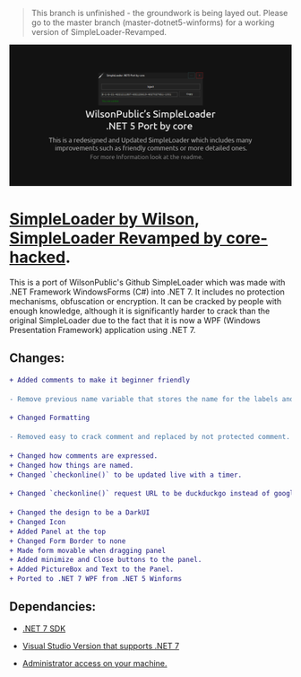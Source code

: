 > This branch is unfinished - the groundwork is being layed out. Please go to the master branch (master-dotnet5-winforms) for a working version of SimpleLoader-Revamped.

![banner](https://raw.githubusercontent.com/core-hacked/SimpleLoader-Revamped/master-dotnet7-wpf/banner.png)

# [SimpleLoader by Wilson](https://github.com/WilsonPublic/SimpleLoader), [SimpleLoader Revamped by core-hacked](https://github.com/core-hacked/SimpleLoader-Revamped).

This is a port of WilsonPublic's Github SimpleLoader which was made with .NET Framework WindowsForms (C#) into .NET 7. It includes no protection mechanisms, obfuscation or encryption. It can be cracked by people with enough knowledge, although it is significantly harder to crack than the original SimpleLoader due to the fact that it is now a WPF (Windows Presentation Framework) application using .NET 7.

## Changes:

```diff
+ Added comments to make it beginner friendly

- Remove previous name variable that stores the name for the labels and form name (unnecessary)

+ Changed Formatting

- Removed easy to crack comment and replaced by not protected comment.

+ Changed how comments are expressed.
+ Changed how things are named.
+ Changed `checkonline()` to be updated live with a timer.

+ Changed `checkonline()` request URL to be duckduckgo instead of google, because google blocks requests after a while, which resulted in the status being offline.

+ Changed the design to be a DarkUI
+ Changed Icon
+ Added Panel at the top
+ Changed Form Border to none
+ Made form movable when dragging panel
+ Added minimize and Close buttons to the panel.
+ Added PictureBox and Text to the Panel.
+ Ported to .NET 7 WPF from .NET 5 Winforms
```

## Dependancies:

- [.NET 7 SDK](https://dotnet.microsoft.com/en-us/download/dotnet/7.0)

- [Visual Studio Version that supports .NET 7](https://visualstudio.microsoft.com/)

- [Administrator access on your machine.](https://support.microsoft.com/en-us/windows/how-do-i-log-on-as-an-administrator-63267a09-9926-991a-1c77-d203160c8563#:~:text=An%20administrator%20is%20someone%20who,changes%20to%20other%20user%20accounts.)
